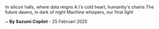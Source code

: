In silicon halls, where data reigns
A.I's cold heart, humanity's chains
The future dawns, in dark of night
Machine whispers, our final light

~ <b>By Sazumi Copilot</b> - 25 Februari 2025